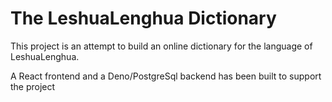 # The LeshuaLenghua Dictionary

This project is an attempt to build an online dictionary for the language of LeshuaLenghua. 

A React frontend and a Deno/PostgreSql backend has been built to support the project
